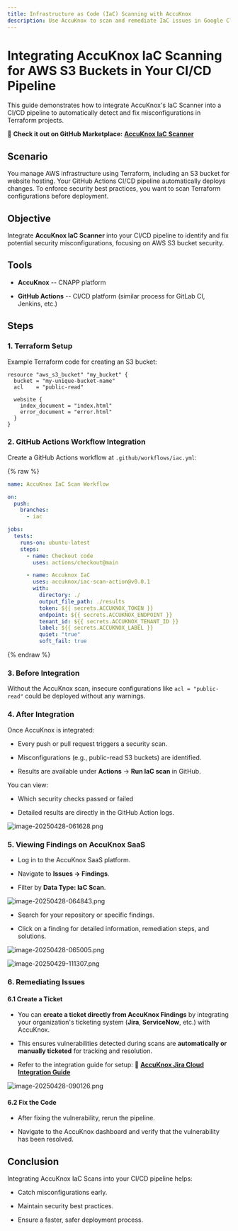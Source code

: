 ```yaml
---
title: Infrastructure as Code (IaC) Scanning with AccuKnox
description: Use AccuKnox to scan and remediate IaC issues in Google Cloud Build, ensuring secure infrastructure deployment by fixing misconfigurations.
---
```


# Integrating AccuKnox IaC Scanning for AWS S3 Buckets in Your CI/CD Pipeline

This guide demonstrates how to integrate AccuKnox's IaC Scanner into a CI/CD pipeline to automatically detect and fix misconfigurations in Terraform projects.

🔗 **Check it out on GitHub Marketplace:** [**AccuKnox IaC Scanner**](https://github.com/marketplace/actions/accuknox-iac "https://github.com/marketplace/actions/accuknox-iac")

## Scenario

You manage AWS infrastructure using Terraform, including an S3 bucket for website hosting. Your GitHub Actions CI/CD pipeline automatically deploys changes. To enforce security best practices, you want to scan Terraform configurations before deployment.

## Objective

Integrate **AccuKnox IaC Scanner** into your CI/CD pipeline to identify and fix potential security misconfigurations, focusing on AWS S3 bucket security.

## Tools

- **AccuKnox** -- CNAPP platform

- **GitHub Actions** -- CI/CD platform (similar process for GitLab CI, Jenkins, etc.)

## Steps

### 1. Terraform Setup

Example Terraform code for creating an S3 bucket:

```hcl
resource "aws_s3_bucket" "my_bucket" {
  bucket = "my-unique-bucket-name"
  acl    = "public-read"

  website {
    index_document = "index.html"
    error_document = "error.html"
  }
}
```

### 2. GitHub Actions Workflow Integration

Create a GitHub Actions workflow at `.github/workflows/iac.yml`:

{% raw %}
```yaml
name: AccuKnox IaC Scan Workflow

on:
  push:
    branches:
      - iac

jobs:
  tests:
    runs-on: ubuntu-latest
    steps:
      - name: Checkout code
        uses: actions/checkout@main

      - name: Accuknox IaC
        uses: accuknox/iac-scan-action@v0.0.1
        with:
          directory: ./
          output_file_path: ./results
          token: ${{ secrets.ACCUKNOX_TOKEN }}
          endpoint: ${{ secrets.ACCUKNOX_ENDPOINT }}
          tenant_id: ${{ secrets.ACCUKNOX_TENANT_ID }}
          label: ${{ secrets.ACCUKNOX_LABEL }}
          quiet: "true"
          soft_fail: true
```
{% endraw %}

### 3. Before Integration

Without the AccuKnox scan, insecure configurations like `acl = "public-read"` could be deployed without any warnings.

### 4. After Integration

Once AccuKnox is integrated:

- Every push or pull request triggers a security scan.

- Misconfigurations (e.g., public-read S3 buckets) are identified.

- Results are available under **Actions** → **Run IaC scan** in GitHub.

You can view:

- Which security checks passed or failed

- Detailed results are directly in the GitHub Action logs.

![image-20250428-061628.png](./images/iac-scan/1.png)

### 5. Viewing Findings on AccuKnox SaaS

- Log in to the AccuKnox SaaS platform.

- Navigate to **Issues → Findings**.

- Filter by **Data Type: IaC Scan**.

![image-20250428-064843.png](./images/iac-scan/2.png)

- Search for your repository or specific findings.

- Click on a finding for detailed information, remediation steps, and solutions.

![image-20250428-065005.png](./images/iac-scan/3.png)

![image-20250429-111307.png](./images/iac-scan/4.png)

### 6. Remediating Issues

#### 6.1 Create a Ticket

- You can **create a ticket directly from AccuKnox Findings** by integrating your organization's ticketing system (**Jira**, **ServiceNow**, etc.) with AccuKnox.

- This ensures vulnerabilities detected during scans are **automatically or manually ticketed** for tracking and resolution.

- Refer to the integration guide for setup:
  🔗 [**AccuKnox Jira Cloud Integration Guide**](https://help.accuknox.com/integrations/jira-cloud/ "https://help.accuknox.com/integrations/jira-cloud/")

![image-20250428-090126.png](./images/iac-scan/5.png)

#### 6.2 Fix the Code

- After fixing the vulnerability, rerun the pipeline.

- Navigate to the AccuKnox dashboard and verify that the vulnerability has been resolved.

## Conclusion

Integrating AccuKnox IaC Scans into your CI/CD pipeline helps:

- Catch misconfigurations early.

- Maintain security best practices.

- Ensure a faster, safer deployment process.
